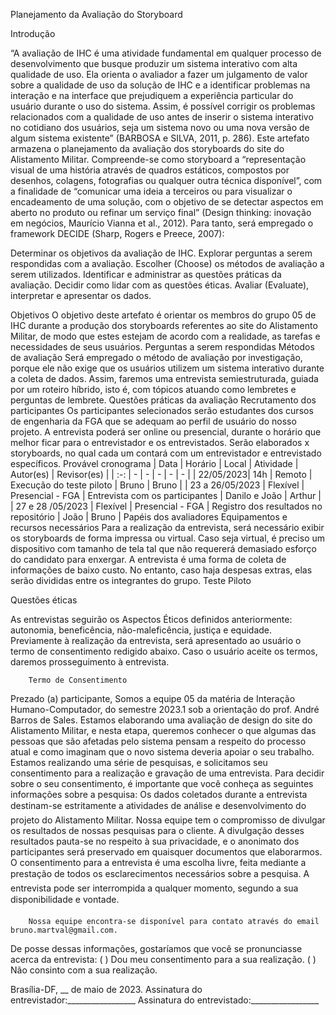 Planejamento da Avaliação do Storyboard

Introdução

“A avaliação de IHC é uma atividade fundamental em qualquer processo de desenvolvimento que busque produzir um sistema interativo com alta qualidade de uso. Ela orienta o avaliador a fazer um julgamento de valor sobre a qualidade de uso da solução de IHC e a identificar problemas na interação e na interface que prejudiquem a experiência particular do usuário durante o uso do sistema. Assim, é possível corrigir os problemas relacionados com a qualidade de uso antes de inserir o sistema interativo no cotidiano dos usuários, seja um sistema novo ou uma nova versão de algum sistema existente” (BARBOSA e SILVA, 2011, p. 286).
Este artefato armazena o planejamento da avaliação dos storyboards do site do Alistamento Militar. Compreende-se como storyboard a “representação visual de uma história através de quadros estáticos, compostos por desenhos, colagens, fotografias ou qualquer outra técnica disponível”, com a finalidade de “comunicar uma ideia a terceiros ou para visualizar o encadeamento de uma solução, com o objetivo de se detectar aspectos em aberto no produto ou refinar um serviço final” (Design thinking: inovação em negócios, Maurício Vianna et al., 2012).
Para tanto,  será empregado o framework DECIDE (Sharp, Rogers e Preece, 2007):

Determinar os objetivos da avaliação de IHC.
Explorar perguntas a serem respondidas com a avaliação.
Escolher (Choose) os métodos de avaliação a serem utilizados.
Identificar e administrar as questões práticas da avaliação.
Decidir como lidar com as questões éticas.
Avaliar (Evaluate), interpretar e apresentar os dados.

Objetivos
	O objetivo deste artefato é orientar os membros do grupo 05 de IHC durante a produção dos storyboards referentes ao site do Alistamento Militar, de modo que estes estejam de acordo com a realidade, as tarefas e necessidades de seus usuários.
Perguntas a serem respondidas
Métodos de avaliação
	Será empregado o método de avaliação por investigação, porque ele não exige que os usuários utilizem um sistema interativo durante a coleta de dados. Assim, faremos uma entrevista semiestruturada, guiada por um roteiro híbrido, isto é, com tópicos atuando como lembretes e perguntas de lembrete.
Questões práticas da avaliação
Recrutamento dos participantes
	Os participantes selecionados serão estudantes dos cursos de engenharia da FGA que se adequam ao perfil de usuário do nosso projeto. A entrevista poderá ser online ou presencial, durante o horário que melhor ficar para o entrevistador e os entrevistados.
	Serão elaborados x storyboards, no qual cada um contará com um entrevistador e entrevistado específicos.
Provável cronograma
	| Data | Horário | Local | Atividade | Autor(es) | Revisor(es) |
| :-: | - | - | - | - | - |
| 22/05/2023| 14h | Remoto | Execução do teste piloto | Bruno | Bruno |
| 23 a 26/05/2023 | Flexível | Presencial - FGA | Entrevista com os participantes | Danilo e João | Arthur |
| 27 e 28 /05/2023 | Flexível | Presencial - FGA | Registro dos resultados no repositório | João | Bruno |
Papéis dos avaliadores
Equipamentos e recursos necessários
Para a realização da entrevista, será necessário exibir os storyboards de forma impressa ou virtual. Caso seja virtual, é preciso um dispositivo com tamanho de tela tal que não requererá demasiado esforço do candidato para enxergar.
A entrevista é uma forma de coleta de informações de baixo custo. No entanto, caso haja despesas extras, elas serão divididas entre os integrantes do grupo.
Teste Piloto

Questões éticas

As entrevistas seguirão os Aspectos Éticos definidos anteriormente: autonomia, beneficência, não-maleficência, justiça e equidade.
Previamente à realização da entrevista, será apresentado ao usuário o termo de consentimento redigido abaixo. Caso o usuário aceite os termos, daremos prosseguimento à entrevista.
		
		Termo de Consentimento

Prezado (a) participante,
Somos a equipe 05 da matéria de Interação Humano-Computador, do semestre 2023.1 sob a orientação do prof. André Barros de Sales. Estamos elaborando uma avaliação de design do site do Alistamento Militar, e nesta etapa, queremos conhecer o que algumas das pessoas que são afetadas pelo sistema pensam a respeito do processo atual e como imaginam que o novo sistema deveria apoiar o seu trabalho.
Estamos realizando uma série de pesquisas, e solicitamos seu consentimento para a realização e gravação de uma entrevista. Para decidir sobre o seu consentimento, é importante que você conheça as seguintes informações sobre a pesquisa:
Os dados coletados durante a entrevista destinam-se estritamente a atividades de análise e desenvolvimento do projeto do Alistamento Militar.
Nossa equipe tem o compromisso de divulgar os resultados de nossas pesquisas para o cliente. A divulgação desses resultados pauta-se no respeito à sua privacidade, e o anonimato dos participantes será preservado em quaisquer documentos que elaborarmos.
O consentimento para a entrevista é uma escolha livre, feita mediante a prestação de todos os esclarecimentos necessários sobre a pesquisa.
A entrevista pode ser interrompida a qualquer momento, segundo a sua disponibilidade e vontade.
		
		Nossa equipe encontra-se disponível para contato através do email bruno.martval@gmail.com.
De posse dessas informações, gostaríamos que você se pronunciasse acerca da entrevista:
( ) Dou meu consentimento para a sua realização.
( ) Não consinto com a sua realização.

Brasília-DF, __ de maio de 2023.
Assinatura do entrevistador:_________________
Assinatura do entrevistado:_________________
